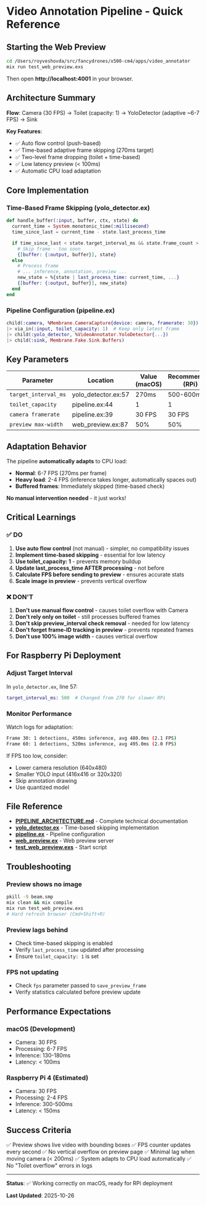 # Video Annotation Pipeline - Quick Reference

## Starting the Web Preview

```bash
cd /Users/royveshovda/src/fancydrones/x500-cm4/apps/video_annotator
mix run test_web_preview.exs
```

Then open **http://localhost:4001** in your browser.

## Architecture Summary

**Flow**: Camera (30 FPS) → Toilet (capacity: 1) → YoloDetector (adaptive ~6-7 FPS) → Sink

**Key Features**:
- ✅ Auto flow control (push-based)
- ✅ Time-based adaptive frame skipping (270ms target)
- ✅ Two-level frame dropping (toilet + time-based)
- ✅ Low latency preview (< 100ms)
- ✅ Automatic CPU load adaptation

## Core Implementation

### Time-Based Frame Skipping (yolo_detector.ex)

```elixir
def handle_buffer(:input, buffer, ctx, state) do
  current_time = System.monotonic_time(:millisecond)
  time_since_last = current_time - state.last_process_time

  if time_since_last < state.target_interval_ms && state.frame_count > 0 do
    # Skip frame - too soon
    {[buffer: {:output, buffer}], state}
  else
    # Process frame
    # ... inference, annotation, preview ...
    new_state = %{state | last_process_time: current_time, ...}
    {[buffer: {:output, buffer}], new_state}
  end
end
```

### Pipeline Configuration (pipeline.ex)

```elixir
child(:camera, %Membrane.CameraCapture{device: camera, framerate: 30})
|> via_in(:input, toilet_capacity: 1)  # Keep only latest frame
|> child(:yolo_detector, %VideoAnnotator.YoloDetector{...})
|> child(:sink, Membrane.Fake.Sink.Buffers)
```

## Key Parameters

| Parameter | Location | Value (macOS) | Recommended (RPi) |
|-----------|----------|---------------|-------------------|
| `target_interval_ms` | yolo_detector.ex:57 | 270ms | 500-600ms |
| `toilet_capacity` | pipeline.ex:44 | 1 | 1 |
| `camera framerate` | pipeline.ex:39 | 30 FPS | 30 FPS |
| `preview max-width` | web_preview.ex:87 | 50% | 50% |

## Adaptation Behavior

The pipeline **automatically adapts** to CPU load:

- **Normal**: 6-7 FPS (270ms per frame)
- **Heavy load**: 2-4 FPS (inference takes longer, automatically spaces out)
- **Buffered frames**: Immediately skipped (time-based check)

**No manual intervention needed** - it just works!

## Critical Learnings

### ✅ DO

1. **Use auto flow control** (not manual) - simpler, no compatibility issues
2. **Implement time-based skipping** - essential for low latency
3. **Use toilet_capacity: 1** - prevents memory buildup
4. **Update last_process_time AFTER processing** - not before
5. **Calculate FPS before sending to preview** - ensures accurate stats
6. **Scale image in preview** - prevents vertical overflow

### ❌ DON'T

1. **Don't use manual flow control** - causes toilet overflow with Camera
2. **Don't rely only on toilet** - still processes buffered frames
3. **Don't skip preview_interval check removal** - needed for low latency
4. **Don't forget frame-ID tracking in preview** - prevents repeated frames
5. **Don't use 100% image width** - causes vertical overflow

## For Raspberry Pi Deployment

### Adjust Target Interval

In `yolo_detector.ex`, line 57:
```elixir
target_interval_ms: 500  # Changed from 270 for slower RPi
```

### Monitor Performance

Watch logs for adaptation:
```bash
Frame 30: 1 detections, 450ms inference, avg 480.0ms (2.1 FPS)
Frame 60: 1 detections, 520ms inference, avg 495.0ms (2.0 FPS)
```

If FPS too low, consider:
- Lower camera resolution (640x480)
- Smaller YOLO input (416x416 or 320x320)
- Skip annotation drawing
- Use quantized model

## File Reference

- **[PIPELINE_ARCHITECTURE.md](PIPELINE_ARCHITECTURE.md)** - Complete technical documentation
- **[yolo_detector.ex](lib/video_annotator/yolo_detector.ex)** - Time-based skipping implementation
- **[pipeline.ex](lib/video_annotator/pipeline.ex)** - Pipeline configuration
- **[web_preview.ex](lib/video_annotator/web_preview.ex)** - Web preview server
- **[test_web_preview.exs](test_web_preview.exs)** - Start script

## Troubleshooting

### Preview shows no image
```bash
pkill -9 beam.smp
mix clean && mix compile
mix run test_web_preview.exs
# Hard refresh browser (Cmd+Shift+R)
```

### Preview lags behind
- Check time-based skipping is enabled
- Verify `last_process_time` updated after processing
- Ensure `toilet_capacity: 1` is set

### FPS not updating
- Check `fps` parameter passed to `save_preview_frame`
- Verify statistics calculated before preview update

## Performance Expectations

### macOS (Development)
- Camera: 30 FPS
- Processing: 6-7 FPS
- Inference: 130-180ms
- Latency: < 100ms

### Raspberry Pi 4 (Estimated)
- Camera: 30 FPS
- Processing: 2-4 FPS
- Inference: 300-500ms
- Latency: < 150ms

## Success Criteria

✅ Preview shows live video with bounding boxes
✅ FPS counter updates every second
✅ No vertical overflow on preview page
✅ Minimal lag when moving camera (< 200ms)
✅ System adapts to CPU load automatically
✅ No "Toilet overflow" errors in logs

---

**Status**: ✅ Working correctly on macOS, ready for RPi deployment

**Last Updated**: 2025-10-26
